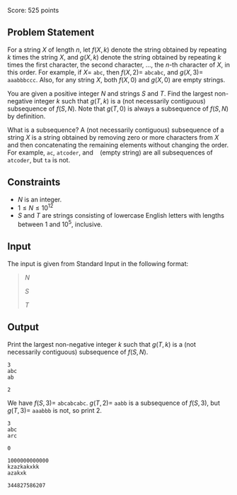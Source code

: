 Score: $525$ points

## Problem Statement

For a string $X$ of length $n$, let $f(X,k)$ denote the string obtained by repeating $k$ times the string $X$, and $g(X,k)$ denote the string obtained by repeating $k$ times the first character, the second character, $\dots$, the $n$-th character of $X$, in this order. For example, if $X=$ `abc`, then $f(X,2)=$ `abcabc`, and $g(X,3)=$ `aaabbbccc`. Also, for any string $X$, both $f(X,0)$ and $g(X,0)$ are empty strings.

You are given a positive integer $N$ and strings $S$ and $T$. Find the largest non-negative integer $k$ such that $g(T,k)$ is a (not necessarily contiguous) subsequence of $f(S,N)$. Note that $g(T,0)$ is always a subsequence of $f(S,N)$ by definition.

What is a subsequence?
A (not necessarily contiguous) subsequence of a string $X$ is a string obtained by removing zero or more characters from $X$ and then concatenating the remaining elements without changing the order.  
For example, `ac`, `atcoder`, and ` ` (empty string) are all subsequences of `atcoder`, but `ta` is not. 

## Constraints

- $N$ is an integer.
- $1\leq N\leq 10^{12}$
- $S$ and $T$ are strings consisting of lowercase English letters with lengths between $1$ and $10^5$, inclusive.

## Input

The input is given from Standard Input in the following format:

> $N$
> 
> $S$
> 
> $T$

## Output

Print the largest non-negative integer $k$ such that $g(T,k)$ is a (not necessarily contiguous) subsequence of $f(S,N)$.

```input1
3
abc
ab
```

```output1
2
```

We have $f(S,3)=$ `abcabcabc`.
$g(T,2)=$ `aabb` is a subsequence of $f(S,3)$, but $g(T,3)=$ `aaabbb` is not, so print $2$.

```input2
3
abc
arc
```

```output2
0
```

```input3
1000000000000
kzazkakxkk
azakxk
```

```output3
344827586207
```